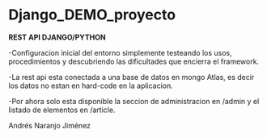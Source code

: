 # Django_DEMO_proyecto

**REST API DJANGO/PYTHON** 

-Configuracion inicial del entorno simplemente testeando los usos, procedimientos y descubriendo las dificultades que encierra el framework.

-La rest api esta conectada a una base de datos en mongo Atlas, es decir los datos no estan en hard-code en la aplicacion.

-Por ahora solo esta disponible la seccion de administracion en /admin y el listado de elementos en /article.


Andrés Naranjo Jiménez
